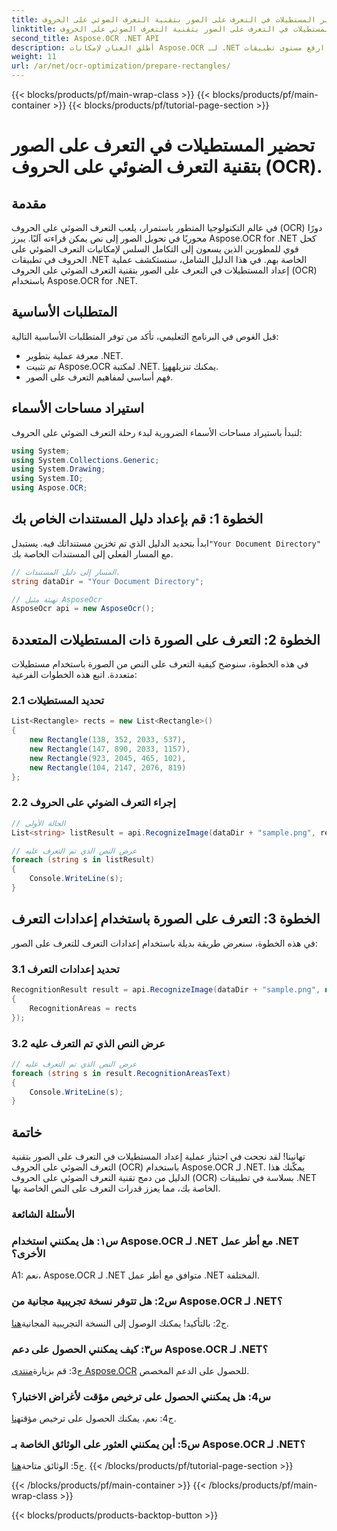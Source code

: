 ```yaml
---
title: تحضير المستطيلات في التعرف على الصور بتقنية التعرف الضوئي على الحروف (OCR).
linktitle: تحضير المستطيلات في التعرف على الصور بتقنية التعرف الضوئي على الحروف (OCR).
second_title: Aspose.OCR .NET API
description: أطلق العنان لإمكانات Aspose.OCR لـ .NET من خلال دليلنا الشامل. تعلم خطوة بخطوة كيفية تحضير المستطيلات للتعرف على الصور. ارفع مستوى تطبيقات .NET الخاصة بك من خلال تكامل التعرف الضوئي على الحروف (OCR) بسلاسة.
weight: 11
url: /ar/net/ocr-optimization/prepare-rectangles/
---
```


{{< blocks/products/pf/main-wrap-class >}}
{{< blocks/products/pf/main-container >}}
{{< blocks/products/pf/tutorial-page-section >}}

# تحضير المستطيلات في التعرف على الصور بتقنية التعرف الضوئي على الحروف (OCR).

## مقدمة

في عالم التكنولوجيا المتطور باستمرار، يلعب التعرف الضوئي على الحروف (OCR) دورًا محوريًا في تحويل الصور إلى نص يمكن قراءته آليًا. يبرز Aspose.OCR for .NET كحل قوي للمطورين الذين يسعون إلى التكامل السلس لإمكانيات التعرف الضوئي على الحروف في تطبيقات .NET الخاصة بهم. في هذا الدليل الشامل، سنستكشف عملية إعداد المستطيلات في التعرف على الصور بتقنية التعرف الضوئي على الحروف (OCR) باستخدام Aspose.OCR for .NET.

## المتطلبات الأساسية

قبل الغوص في البرنامج التعليمي، تأكد من توفر المتطلبات الأساسية التالية:

- معرفة عملية بتطوير .NET.
-  تم تثبيت Aspose.OCR لمكتبة .NET. يمكنك تنزيله[هنا](https://releases.aspose.com/ocr/net/).
- فهم أساسي لمفاهيم التعرف على الصور.

## استيراد مساحات الأسماء

لنبدأ باستيراد مساحات الأسماء الضرورية لبدء رحلة التعرف الضوئي على الحروف:

```csharp
using System;
using System.Collections.Generic;
using System.Drawing;
using System.IO;
using Aspose.OCR;
```

## الخطوة 1: قم بإعداد دليل المستندات الخاص بك

 ابدأ بتحديد الدليل الذي تم تخزين مستنداتك فيه. يستبدل`"Your Document Directory"` مع المسار الفعلي إلى المستندات الخاصة بك.

```csharp
// المسار إلى دليل المستندات.
string dataDir = "Your Document Directory";

// تهيئة مثيل AsposeOcr
AsposeOcr api = new AsposeOcr();
```

## الخطوة 2: التعرف على الصورة ذات المستطيلات المتعددة

في هذه الخطوة، سنوضح كيفية التعرف على النص من الصورة باستخدام مستطيلات متعددة. اتبع هذه الخطوات الفرعية:

### 2.1 تحديد المستطيلات

```csharp
List<Rectangle> rects = new List<Rectangle>()
{
    new Rectangle(138, 352, 2033, 537),
    new Rectangle(147, 890, 2033, 1157),
    new Rectangle(923, 2045, 465, 102),
    new Rectangle(104, 2147, 2076, 819)
};
```

### 2.2 إجراء التعرف الضوئي على الحروف

```csharp
// الحالة الأولى
List<string> listResult = api.RecognizeImage(dataDir + "sample.png", rects);

// عرض النص الذي تم التعرف عليه
foreach (string s in listResult)
{
    Console.WriteLine(s);
}
```

## الخطوة 3: التعرف على الصورة باستخدام إعدادات التعرف

في هذه الخطوة، سنعرض طريقة بديلة باستخدام إعدادات التعرف للتعرف على الصور:

### 3.1 تحديد إعدادات التعرف

```csharp
RecognitionResult result = api.RecognizeImage(dataDir + "sample.png", new RecognitionSettings
{
    RecognitionAreas = rects
});
```

### 3.2 عرض النص الذي تم التعرف عليه

```csharp
// عرض النص الذي تم التعرف عليه
foreach (string s in result.RecognitionAreasText)
{
    Console.WriteLine(s);
}
```

## خاتمة

تهانينا! لقد نجحت في اجتياز عملية إعداد المستطيلات في التعرف على الصور بتقنية التعرف الضوئي على الحروف (OCR) باستخدام Aspose.OCR لـ .NET. يمكّنك هذا الدليل من دمج تقنية التعرف الضوئي على الحروف (OCR) بسلاسة في تطبيقات .NET الخاصة بك، مما يعزز قدرات التعرف على النص الخاصة بها.

### الأسئلة الشائعة

### س١: هل يمكنني استخدام Aspose.OCR لـ .NET مع أطر عمل .NET الأخرى؟

A1: نعم، Aspose.OCR لـ .NET متوافق مع أطر عمل .NET المختلفة.

### س2: هل تتوفر نسخة تجريبية مجانية من Aspose.OCR لـ .NET؟

 ج2: بالتأكيد! يمكنك الوصول إلى النسخة التجريبية المجانية[هنا](https://releases.aspose.com/).

### س٣: كيف يمكنني الحصول على دعم Aspose.OCR لـ .NET؟

 ج3: قم بزيارة[منتدى Aspose.OCR](https://forum.aspose.com/c/ocr/16) للحصول على الدعم المخصص.

### س4: هل يمكنني الحصول على ترخيص مؤقت لأغراض الاختبار؟

 ج4: نعم، يمكنك الحصول على ترخيص مؤقت[هنا](https://purchase.aspose.com/temporary-license/).

### س5: أين يمكنني العثور على الوثائق الخاصة بـ Aspose.OCR لـ .NET؟

 ج5: الوثائق متاحة[هنا](https://reference.aspose.com/ocr/net/).
{{< /blocks/products/pf/tutorial-page-section >}}

{{< /blocks/products/pf/main-container >}}
{{< /blocks/products/pf/main-wrap-class >}}

{{< blocks/products/products-backtop-button >}}
